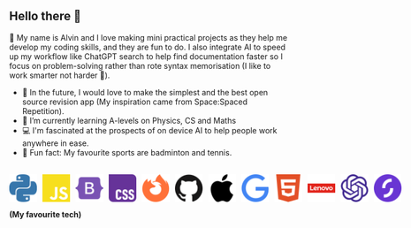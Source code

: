 <h2> Hello there 👋</h2>

🌱 My name is Alvin and I love making mini practical projects as they help me develop my coding skills, and they are fun to do. I also integrate AI to speed up my workflow like ChatGPT search to help find documentation faster so I focus on problem-solving rather than rote syntax memorisation (I like to work smarter not harder 🧠).





- 🔭 In the future, I would love to make the simplest and the best open source revision app (My inspiration came from Space:Spaced Repetition).
- 🏫 I’m currently learning A-levels on Physics, CS and Maths
- 💻 I'm fascinated at the prospects of on device AI to help people work anywhere in ease.
- 🏸 Fun fact: My favourite sports are badminton and tennis.

</br>



<div style="display: flex; align-items: center; gap: 10px;">

<!-- Python Logo -->
<img src="python-color.svg" alt="Python Logo" width="50" height="50">

<!-- JavaScript Logo -->
<img src="javascript-color.svg" alt="JavaScript Logo" width="50" height="50">

<!-- Bootstrap Logo -->
<img src="bootstrap-color.svg" alt="Bootstrap Logo" width="50" height="50">

<!-- CSS Logo -->
<img src="css-color.svg" alt="CSS Logo" width="50" height="50">

<!-- Firefox Browser Logo -->
<img src="firefoxbrowser-color.svg" alt="Firefox Browser Logo" width="50" height="50">

<!-- GitHub Logo -->
<img src="github-color.svg" alt="GitHub Logo" width="50" height="50">

<!-- Apple Logo -->
<img src="apple-color.svg" alt="Apple Logo" width="50" height="50">

<!-- Google Logo -->
<img src="google-color.svg" alt="Google Logo" width="50" height="50">

<!-- HTML5 Logo -->
<img src="html5-color.svg" alt="HTML5 Logo" width="50" height="50">

<!-- Lenovo Logo -->
<img src="lenovo-color.svg" alt="Lenovo Logo" width="50" height="50">

<!-- OpenAI Logo -->
<img src="openai-color.svg" alt="OpenAI Logo" width="50" height="50">

<img src="starlingbank-color.svg" alt="Starling bank Logo" width="50" height="50">


</div>

**(My favourite tech)**




<!--
**a-l-pha/a-l-pha** is a ✨ _special_ ✨ repository because its `README.md` (this file) appears on your GitHub profile.

Here are some ideas to get you started:

- 🔭 I’m currently working on ...
- 🌱 I’m currently learning ...
- 👯 I’m looking to collaborate on ...
- 🤔 I’m looking for help with ...
- 💬 Ask me about ...
- 📫 How to reach me: ...
- ⚡ Fun fact: ...
-->
